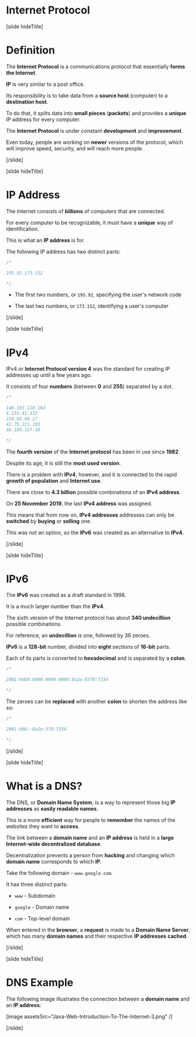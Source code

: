 # Internet Protocol

[slide hideTitle]

# Definition

The **Internet Protocol** is a communications protocol that essentially **forms the Internet**.

**IP** is very similar to a post office.

Its responsibility is to take data from a **source host** (computer) to a **destination host**.

To do that, it splits data into **small pieces** (**packets**) and provides a **unique** IP address for every computer.

The **Internet Protocol** is under constant **development** and **improvement**.

Even today, people are working on **newer** versions of the protocol, which will improve speed, security, and will reach more people.

[/slide]

[slide hideTitle]

# IP Address

The Internet consists of **billions** of computers that are connected.

For every computer to be recognizable, it must have a **unique** way of identification.

This is what an **IP address** is for.

The following IP address has two distinct parts:

```java
/*

195.92.173.152

*/
```

- The first two numbers, or `195.92`, specifying the user's network code

- The last two numbers, or `173.152`, identifying a user's computer

[/slide]

[slide hideTitle]

# IPv4

IPv4 or **Internet Protocol version 4** was the standard for creating IP addresses up until a few years ago.

It consists of four **numbers** (between **0** and **255**) separated by a dot.

```java
/*

148.101.118.162
6.233.41.132
159.63.60.27
42.75.221.103
48.105.157.10

*/
```

The **fourth version** of the **Internet protocol** has been in use since **1982**.

Despite its age, it is still the **most used version**.

There is a problem with **IPv4**, however, and it is connected to the rapid **growth of population** and **Internet use**.

There are close to **4.3 billion** possible combinations of an **IPv4 address**.

On **25 November 2019**, the last **IPv4 address** was assigned.

This means that from now on, **IPv4 addresses** addresses can only be **switched** by **buying** or **selling** one.

This was not an option, so the **IPv6** was created as an alternative to **IPv4**.

[/slide]

[slide hideTitle]

# IPv6

The **IPv6** was created as a draft standard in 1998.

It is a much larger number than the **IPv4**.

The sixth version of the Internet protocol has about **340 undecillion** possible combinations.

For reference, an **undecillion** is one, followed by 36 zeroes.

**IPv6** is a **128-bit** number, divided into **eight** sections of **16-bit** parts.

Each of its parts is converted to **hexadecimal** and is separated by a **colon**.

```java
/*

2001:0db8:0000:0000:0000:8a2e:0370:7334

*/
```

The zeroes can be **replaced** with another **colon** to shorten the address like so:

```java
/*

2001:db8::8a2e:370:7334

*/
```

[/slide]

[slide hideTitle]

# What is a DNS?

The DNS, or **Domain Name System**, is a way to represent those big **IP addresses** as **easily readable names**.

This is a more **efficient** way for people to **remember** the names of the websites they want to **access**.

The link between a **domain name** and an **IP address** is held in a **large Internet-wide decentralized database**.

Decentralization prevents a person from **hacking** and changing which **domain name** corresponds to which **IP**.

Take the following domain - `www.google.com`.

It has three distinct parts:

- `www` - Subdomain

- `google` - Domain name

- `com` - Top-level domain

When entered in the **browser**, a **request** is made to a **Domain Name Server**, which has many **domain names** and their respective **IP addresses** **cached**.

[/slide]

[slide hideTitle]

# DNS Example

The following image illustrates the connection between a **domain name** and an **IP address**:

[image assetsSrc="Java-Web-Introduction-To-The-Internet-3.png" /]

[/slide]

